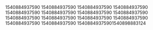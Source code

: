 1540884937590
1540884937590
1540884937590
1540884937590
1540884937590
1540884937590
1540884937590
1540884937590
1540884937590
1540884937590
1540884937590
1540884937590
1540884937590
1540884937590
15408849375901540898883124